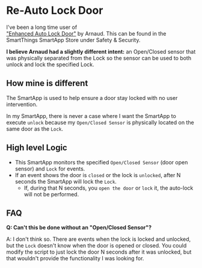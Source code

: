 # Re-Auto Lock Door

I've been a long time user of  
["Enhanced Auto Lock Door"](https://github.com/SmartThingsCommunity/SmartThingsPublic/tree/master/smartapps/lock-auto-super-enhanced)
by Arnaud. This can be found in the SmartThings SmartApp Store under Safety & Security. 

**I believe Arnaud had a slightly different intent:**  an Open/Closed sensor that was 
physically separated from the Lock so the sensor can be used to both unlock and lock 
the specified Lock.

## How mine is different
The SmartApp is used to help ensure a door stay locked with no user intervention. 

In my SmartApp, there is never a case where I want the SmartApp to execute `unlock`
because my `Open/Closed Sensor` is physically located on the same door as the `Lock`.

## High level Logic

* This SmartApp monitors the specified `Open/Closed Sensor` (door open sensor) and `Lock` for events. 
* If an event shows the door is `closed` or the lock is `unlocked`, after N seconds the SmartApp will lock the `Lock`.
  * If, during that N seconds, you `open the door` or `lock` it, the auto-lock will not be performed.

## FAQ

**Q: Can't this be done without an "Open/Closed Sensor"?**

A: I don't think so. There are events when the lock is locked and unlocked, 
but the `Lock` doesn't know when the door is opened or closed. You could
modify the script to just lock the door N seconds after it was unlocked,
but that wouldn't provide the functionality I was looking for.
